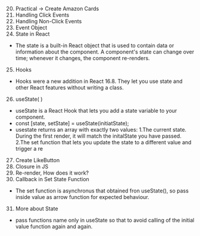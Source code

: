 20. Practical → Create Amazon Cards
21. Handling Click Events
22. Handling Non-Click Events
23. Event Object
24. State in React
- The state is a built-in React object that is used to contain data or information about the component. A component's state can change over time; whenever it changes, the component re-renders.

25. Hooks
- Hooks were a new addition in React 16.8. They let you use state and other React features without writing a class.

26. useState( )
- useState is a React Hook that lets you add a state variable to your component.
- const [state, setState] = useState(initiatState);
- usestate returns an array with exactly two values:
  1.The current state. During the first render, it will match the initalState you have passed.
  2.The set function that lets you update the state to a different value and trigger a re
  
27. Create LikeButton
28. Closure in JS
29. Re-render, How does it work?
30. Callback in Set State Function
- The set function is asynchronus that obtained fron useState(), so pass inside value as arrow function for expected behaviour.
31. More about State
- pass functions name only in useState so that to avoid calling of the initial value function again and again.
